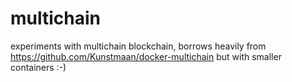 # multichain
experiments with multichain blockchain, borrows heavily from https://github.com/Kunstmaan/docker-multichain 
but with smaller containers :-)
